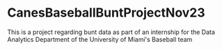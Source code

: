 # CanesBaseballBuntProjectNov23
This is a project regarding bunt data as part of an internship for the Data Analytics Department of the University of Miami's Baseball team

